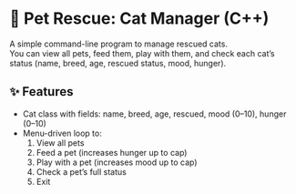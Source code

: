 # 🐾 Pet Rescue: Cat Manager (C++)

A simple command-line program to manage rescued cats.  
You can view all pets, feed them, play with them, and check each cat’s status (name, breed, age, rescued status, mood, hunger).

## ✨ Features
- Cat class with fields: name, breed, age, rescued, mood (0–10), hunger (0–10)
- Menu-driven loop to:
  1) View all pets
  2) Feed a pet (increases hunger up to cap)
  3) Play with a pet (increases mood up to cap)
  4) Check a pet’s full status
  5) Exit
